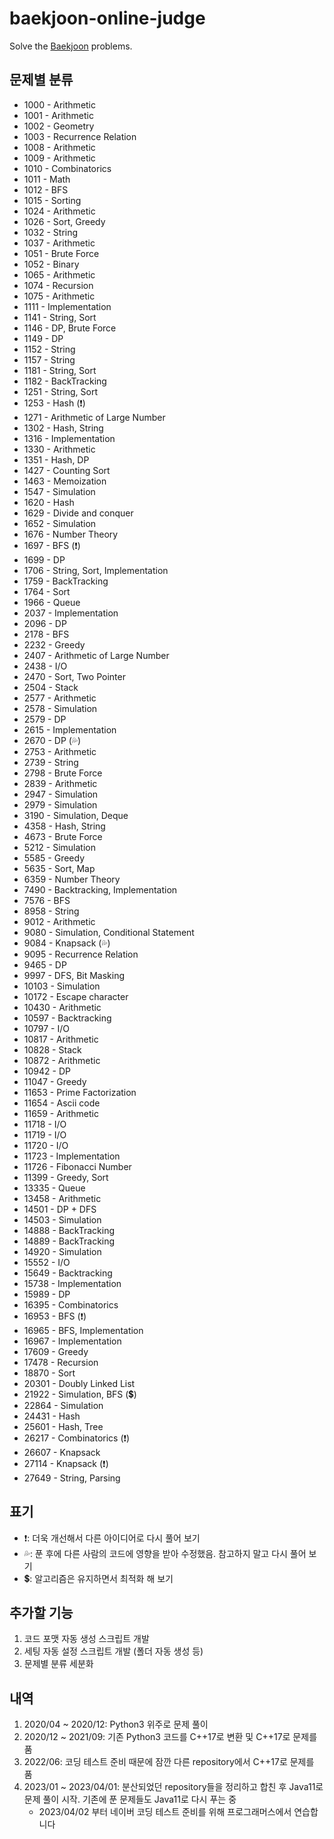 # baekjoon-online-judge

Solve the [Baekjoon](https://www.acmicpc.net/) problems.

## 문제별 분류

- 1000 - Arithmetic
- 1001 - Arithmetic
- 1002 - Geometry
- 1003 - Recurrence Relation
- 1008 - Arithmetic
- 1009 - Arithmetic
- 1010 - Combinatorics
- 1011 - Math
- 1012 - BFS
- 1015 - Sorting
- 1024 - Arithmetic
- 1026 - Sort, Greedy
- 1032 - String
- 1037 - Arithmetic
- 1051 - Brute Force
- 1052 - Binary
- 1065 - Arithmetic
- 1074 - Recursion
- 1075 - Arithmetic
- 1111 - Implementation
- 1141 - String, Sort
- 1146 - DP, Brute Force
- 1149 - DP
- 1152 - String
- 1157 - String
- 1181 - String, Sort
- 1182 - BackTracking
- 1251 - String, Sort
- 1253 - Hash (❗)
- 1271 - Arithmetic of Large Number
- 1302 - Hash, String
- 1316 - Implementation
- 1330 - Arithmetic
- 1351 - Hash, DP
- 1427 - Counting Sort
- 1463 - Memoization
- 1547 - Simulation
- 1620 - Hash
- 1629 - Divide and conquer
- 1652 - Simulation
- 1676 - Number Theory
- 1697 - BFS (❗)
- 1699 - DP
- 1706 - String, Sort, Implementation
- 1759 - BackTracking
- 1764 - Sort
- 1966 - Queue
- 2037 - Implementation
- 2096 - DP
- 2178 - BFS
- 2232 - Greedy
- 2407 - Arithmetic of Large Number
- 2438 - I/O
- 2470 - Sort, Two Pointer
- 2504 - Stack
- 2577 - Arithmetic
- 2578 - Simulation
- 2579 - DP
- 2615 - Implementation
- 2670 - DP (💦)
- 2753 - Arithmetic
- 2739 - String
- 2798 - Brute Force
- 2839 - Arithmetic
- 2947 - Simulation
- 2979 - Simulation
- 3190 - Simulation, Deque
- 4358 - Hash, String
- 4673 - Brute Force
- 5212 - Simulation
- 5585 - Greedy
- 5635 - Sort, Map
- 6359 - Number Theory
- 7490 - Backtracking, Implementation
- 7576 - BFS
- 8958 - String
- 9012 - Arithmetic
- 9080 - Simulation, Conditional Statement
- 9084 - Knapsack (💦)
- 9095 - Recurrence Relation
- 9465 - DP
- 9997 - DFS, Bit Masking
- 10103 - Simulation
- 10172 - Escape character
- 10430 - Arithmetic
- 10597 - Backtracking
- 10797 - I/O
- 10817 - Arithmetic
- 10828 - Stack
- 10872 - Arithmetic
- 10942 - DP
- 11047 - Greedy
- 11653 - Prime Factorization
- 11654 - Ascii code
- 11659 - Arithmetic
- 11718 - I/O
- 11719 - I/O
- 11720 - I/O
- 11723 - Implementation
- 11726 - Fibonacci Number
- 11399 - Greedy, Sort
- 13335 - Queue
- 13458 - Arithmetic
- 14501 - DP + DFS
- 14503 - Simulation
- 14888 - BackTracking
- 14889 - BackTracking
- 14920 - Simulation
- 15552 - I/O
- 15649 - Backtracking
- 15738 - Implementation
- 15989 - DP
- 16395 - Combinatorics
- 16953 - BFS (❗)
- 16965 - BFS, Implementation
- 16967 - Implementation
- 17609 - Greedy
- 17478 - Recursion
- 18870 - Sort
- 20301 - Doubly Linked List
- 21922 - Simulation, BFS (💲)
- 22864 - Simulation
- 24431 - Hash
- 25601 - Hash, Tree
- 26217 - Combinatorics (❗)
- 26607 - Knapsack
- 27114 - Knapsack (❗)
- 27649 - String, Parsing

## 표기

- ❗: 더욱 개선해서 다른 아이디어로 다시 풀어 보기
- 💦: 푼 후에 다른 사람의 코드에 영향을 받아 수정했음. 참고하지 말고 다시 풀어 보기
- 💲: 알고리즘은 유지하면서 최적화 해 보기

## 추가할 기능

1. 코드 포맷 자동 생성 스크립트 개발
2. 세팅 자동 설정 스크립트 개발 (폴더 자동 생성 등)
3. 문제별 분류 세분화

## 내역

1. 2020/04 ~ 2020/12: Python3 위주로 문제 풀이
2. 2020/12 ~ 2021/09: 기존 Python3 코드를 C++17로 변환 및 C++17로 문제를 품
3. 2022/06: 코딩 테스트 준비 때문에 잠깐 다른 repository에서 C++17로 문제를 품
4. 2023/01 ~ 2023/04/01: 분산되었던 repository들을 정리하고 합친 후 Java11로 문제 풀이 시작. 기존에 푼 문제들도 Java11로 다시 푸는 중
   - 2023/04/02 부터 네이버 코딩 테스트 준비를 위해 프로그래머스에서 연습합니다
